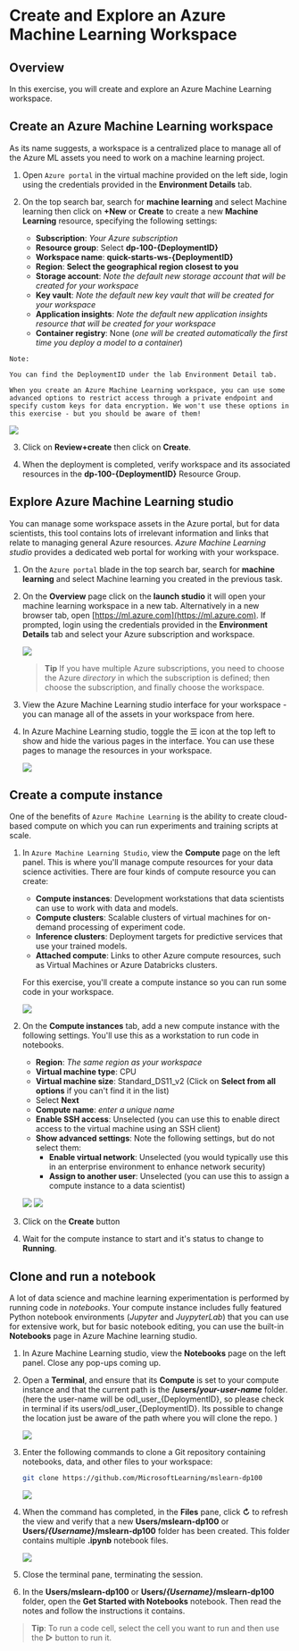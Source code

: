 # Create and Explore an Azure Machine Learning Workspace

## Overview

In this exercise, you will create and explore an Azure Machine Learning workspace.

## Create an Azure Machine Learning workspace

As its name suggests, a workspace is a centralized place to manage all of the Azure ML assets you need to work on a machine learning project.

1. Open `Azure portal` in the virtual machine provided on the left side, login using the credentials provided in the **Environment Details** tab.
2. On the top search bar, search for **machine learning** and select Machine learning then click on **+New** or **Create** to create a new **Machine Learning** resource, specifying the following settings:

    - **Subscription**: *Your Azure subscription*
    - **Resource group**: Select **dp-100-{DeploymentID}**
    - **Workspace name**: **quick-starts-ws-{DeploymentID}**
    - **Region**: **Select the geographical region closest to you**
    - **Storage account**: *Note the default new storage account that will be created for your workspace*
    - **Key vault**: *Note the default new key vault that will be created for your workspace*
    - **Application insights**: *Note the default new application insights resource that will be created for your workspace*
    - **Container registry**: None (*one will be created automatically the first time you deploy a model to a container*)

```
Note: 
    
You can find the DeploymentID under the lab Environment Detail tab.
    
When you create an Azure Machine Learning workspace, you can use some advanced options to restrict access through a private endpoint and specify custom keys for data encryption. We won't use these options in this exercise - but you should be aware of them!
```

  ![](images/mlcreate.png)

3. Click on **Review+create** then click on **Create**.

4. When the deployment is completed, verify workspace and its associated resources in the **dp-100-{DeploymentID}** Resource Group.

## Explore Azure Machine Learning studio

You can manage some workspace assets in the Azure portal, but for data scientists, this tool contains lots of irrelevant information and links that relate to managing general Azure resources. *Azure Machine Learning studio* provides a dedicated web portal for working with your workspace.

1. On the `Azure portal` blade in the top search bar, search for **machine learning** and select Machine learning you created in the previous task. 
2. On the **Overview** page click on the **launch studio** it will open your machine learning workspace in a new tab. Alternatively in a new browser tab, open [https://ml.azure.com](https://ml.azure.com). If prompted, login using the credentials provided in the **Environment Details** tab and select your Azure subscription and workspace.

    ![](images/launchml.png)

    > **Tip** If you have multiple Azure subscriptions, you need to choose the Azure *directory* in which the subscription is defined; then choose the subscription, and finally choose the workspace.

3. View the Azure Machine Learning studio interface for your workspace - you can manage all of the assets in your workspace from here.
4. In Azure Machine Learning studio, toggle the &#9776; icon at the top left to show and hide the various pages in the interface. You can use these pages to manage the resources in your workspace.

    ![](images/mldashboard.png)

## Create a compute instance

One of the benefits of `Azure Machine Learning` is the ability to create cloud-based compute on which you can run experiments and training scripts at scale.

1. In `Azure Machine Learning Studio`, view the **Compute** page on the left panel. This is where you'll manage compute resources for your data science activities. There are four kinds of compute resource you can create:
    - **Compute instances**: Development workstations that data scientists can use to work with data and models.
    - **Compute clusters**: Scalable clusters of virtual machines for on-demand processing of experiment code.
    - **Inference clusters**: Deployment targets for predictive services that use your trained models.
    - **Attached compute**: Links to other Azure compute resources, such as Virtual Machines or Azure Databricks clusters.

    For this exercise, you'll create a compute instance so you can run some code in your workspace.

    ![](images/compute.png)

2. On the **Compute instances** tab, add a new compute instance with the following settings. You'll use this as a workstation to run code in notebooks.
    - **Region**: *The same region as your workspace*
    - **Virtual machine type**: CPU
    - **Virtual machine size**: Standard_DS11_v2 (Click on **Select from all options** if you can't find it in the list)
    - Select **Next**
    - **Compute name**: *enter a unique name*
    - **Enable SSH access**: Unselected (you can use this to enable direct access to the virtual machine using an SSH client)
    - **Show advanced settings**: Note the following settings, but do not select them:
        - **Enable virtual network**: Unselected (you would typically use this in an enterprise environment to enhance network security)
        - **Assign to another user**: Unselected (you can use this to assign a compute instance to a data scientist)

    ![](images/computeinstance.png)
    ![](images/computeinstance2.png)

3. Click on the **Create** button

4. Wait for the compute instance to start and it's status to change to **Running**.

## Clone and run a notebook

A lot of data science and machine learning experimentation is performed by running code in *notebooks*. Your compute instance includes fully featured Python notebook environments (*Jupyter* and *JuypyterLab*) that you can use for extensive work, but for basic notebook editing, you can use the built-in **Notebooks** page in Azure Machine learning studio.

1. In Azure Machine Learning studio, view the **Notebooks** page on the left panel. Close any pop-ups coming up.
2. Open a **Terminal**, and ensure that its **Compute** is set to your compute instance and that the current path is the **/users/*your-user-name*** folder.(here the user-name will be odl_user_{DeploymentID}, so please check in terminal if its users/odl_user_{DeploymentID}. Its possible to change the location just be aware of the path where you will clone the repo. )

    ![](images/module1/1.png)

3. Enter the following commands to clone a Git repository containing notebooks, data, and other files to your workspace:

    ```bash
    git clone https://github.com/MicrosoftLearning/mslearn-dp100
    ```

    ![](images/module1/2.png)

4. When the command has completed, in the **Files** pane, click **&#8635;** to refresh the view and verify that a new **Users/mslearn-dp100** or **Users/*{Username}*/mslearn-dp100** folder has been created. This folder contains multiple **.ipynb** notebook files.

    ![](images/files.png)

5. Close the terminal pane, terminating the session.
6. In the **Users/mslearn-dp100** or **Users/*{Username}*/mslearn-dp100** folder, open the **Get Started with Notebooks** notebook. Then read the notes and follow the instructions it contains.

> **Tip**: To run a code cell, select the cell you want to run and then use the **&#9655;** button to run it.

